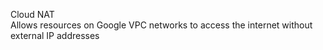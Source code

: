 Cloud NAT  
Allows resources on Google VPC networks to access the internet without external IP addresses